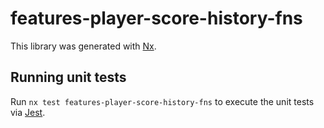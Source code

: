 # features-player-score-history-fns

This library was generated with [Nx](https://nx.dev).

## Running unit tests

Run `nx test features-player-score-history-fns` to execute the unit tests via [Jest](https://jestjs.io).
